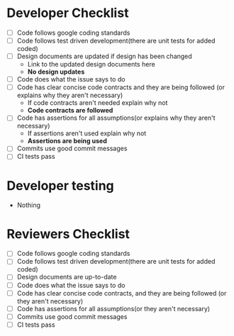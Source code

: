 
# Developer Checklist

* [ ] Code follows google coding standards
* [ ] Code follows test driven development(there are unit tests for added coded)
* [ ] Design documents are updated if design has been changed
  * Link to the updated design documents here
  * **No design updates**
* [ ] Code does what the issue says to do
* [ ] Code has clear concise code contracts and they are being followed (or explains why they aren't necessary)
  * If code contracts aren't needed explain why not
  * **Code contracts are followed**
* [ ] Code has assertions for all assumptions(or explains why they aren't necessary)
  * If assertions aren't used explain why not
  * **Assertions are being used**
* [ ] Commits use good commit messages
* [ ] CI tests pass

# Developer testing

* Nothing

# Reviewers Checklist

* [ ] Code follows google coding standards
* [ ] Code follows test driven development(there are unit tests for added coded)
* [ ] Design documents are up-to-date
* [ ] Code does what the issue says to do
* [ ] Code has clear concise code contracts, and they are being followed (or they aren't necessary)
* [ ] Code has assertions for all assumptions(or they aren't necessary)
* [ ] Commits use good commit messages
* [ ] CI tests pass
